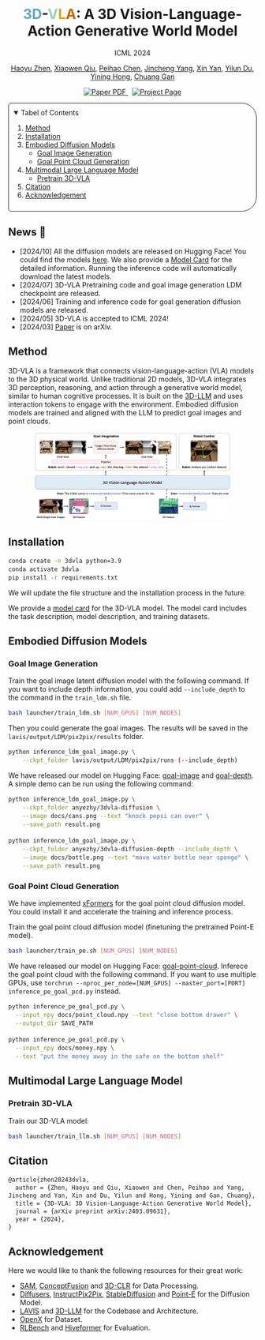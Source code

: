 <br/>
<p align="center">
  <h1 align="center"><a style="color:#61a5c2;">3D</a>-<a style="color:#94D2BD;">V</a><a style="color:#EE9B00;">L</a><a style="color:#CA6502;">A</a>: A 3D Vision-Language-Action Generative World Model</h1>
  <p align="center">
    ICML 2024
  </p>
  <p align="center">
    <a href="https://haoyuzhen.com">Haoyu Zhen</a>,
    <a href="">Xiaowen Qiu</a>,
    <a href="https://peihaochen.github.io">Peihao Chen</a>,
    <a href="https://github.com/Yang-Chincheng">Jincheng Yang</a>,
    <a href="https://cakeyan.github.io">Xin Yan</a>,
    <a href="https://yilundu.github.io">Yilun Du</a>,
    <a href="https://evelinehong.github.io">Yining Hong</a>,
    <a href="https://people.csail.mit.edu/ganchuang">Chuang Gan</a>
  </p>
  <p align="center">
    <a href="https://arxiv.org/abs/2403.09631">
      <img src='https://img.shields.io/badge/Paper-PDF-red?style=flat&logo=arXiv&logoColor=red' alt='Paper PDF'>
    </a>
    <a href='https://vis-www.cs.umass.edu/3dvla' style='padding-left: 0.5rem;'>
      <img src='https://img.shields.io/badge/Project-Page-blue?style=flat&logo=Google%20chrome&logoColor=blue' alt='Project Page'>
    </a>
  </p>
</p>

<!-- TABLE OF CONTENTS -->
<details open="open" style='padding: 10px; border-radius:5px 30px 30px 5px; border-style: solid; border-width: 1px;'>
  <summary>Tabel of Contents</summary>
  <ol>
    <li>
      <a href="#method">Method</a>
    </li>
    <li>
      <a href="#installation">Installation</a>
    </li>
    <li>
      <a href="#embodied-diffusion-models">Embodied Diffusion Models</a>
      <ul>
        <li><a href="#goal-image-generation">Goal Image Generation</a></li>
      </ul>
      <ul>
        <li><a href="#goal-point-cloud-generation">Goal Point Cloud Generation</a></li>
      </ul>
    </li>
    <li>
      <a href="#multimodal-large-language-model">Multimodal Large Language Model</a>
      <ul>
        <li><a href="#pretrain-3d-vla">Pretrain 3D-VLA</a></li>
      </ul>
    </li>
    <li>
      <a href="#citation">Citation</a>
    </li>
    <li>
      <a href="#acknowledgement">Acknowledgement</a>
    </li>
  </ol>
</details>

## News 📢

- [2024/10] All the diffusion models are released on Hugging Face! You could find the models [here](https://huggingface.co/anyezhy). We also provide a [Model Card](docs/model_card.md) for the detailed information. Running the inference code will automatically download the latest models.
- [2024/07] 3D-VLA Pretraining code and goal image generation LDM checkpoint are released.
- [2024/06] Training and inference code for goal generation diffusion models are released.
- [2024/05] 3D-VLA is accepted to ICML 2024!
- [2024/03] [Paper](https://arxiv.org/abs/2403.09631) is on arXiv.

## Method

3D-VLA is a framework that connects vision-language-action (VLA) models to the 3D physical world. Unlike traditional 2D models, 3D-VLA integrates 3D perception, reasoning, and action through a generative world model, similar to human cognitive processes. It is built on the [3D-LLM](https://vis-www.cs.umass.edu/3dllm/) and uses interaction tokens to engage with the environment. Embodied diffusion models are trained and aligned with the LLM to predict goal images and point clouds.

<p align="center">
    <img src="docs/method.png" alt="Logo" width="80%">
</p>

## Installation

```bash
conda create -n 3dvla python=3.9
conda activate 3dvla
pip install -r requirements.txt
```

We will update the file structure and the installation process in the future.

We provide a [model card](docs/model_card.md) for the 3D-VLA model. The model card includes the task description, model description, and training datasets.

## Embodied Diffusion Models

### Goal Image Generation
Train the goal image latent diffusion model with the following command. If you want to include depth information, you could add `--include_depth` to the command in the `train_ldm.sh` file.
```bash
bash launcher/train_ldm.sh [NUM_GPUS] [NUM_NODES]
```

Then you could generate the goal images. The results will be saved in the `lavis/output/LDM/pix2pix/results` folder.
```bash
python inference_ldm_goal_image.py \
    --ckpt_folder lavis/output/LDM/pix2pix/runs (--include_depth)
```

We have released our model on Hugging Face: [goal-image](https://huggingface.co/anyezhy/3dvla-diffusion) and [goal-depth](https://huggingface.co/anyezhy/3dvla-diffusion-depth). A simple demo can be run using the following command:

```bash
python inference_ldm_goal_image.py \
    --ckpt_folder anyezhy/3dvla-diffusion \
    --image docs/cans.png --text "knock pepsi can over" \
    --save_path result.png

python inference_ldm_goal_image.py \
    --ckpt_folder anyezhy/3dvla-diffusion-depth --include_depth \
    --image docs/bottle.png --text "move water bottle near sponge" \
    --save_path result.png
```

### Goal Point Cloud Generation
We have implemented [xFormers](https://github.com/facebookresearch/xformers) for the goal point cloud diffusion model. You could install it and accelerate the training and inference process.

Train the goal point cloud diffusion model (finetuning the pretrained Point-E model).
```bash
bash launcher/train_pe.sh [NUM_GPUS] [NUM_NODES]
```

We have released our model on Hugging Face: [goal-point-cloud](https://huggingface.co/anyezhy/3dvla-diffusion-pointcloud).
Inferece the goal point cloud with the following command. If you want to use multiple GPUs, use `torchrun --nproc_per_node=[NUM_GPUS] --master_port=[PORT] inference_pe_goal_pcd.py` instead.
  ```bash
  python inference_pe_goal_pcd.py \
    --input_npy docs/point_cloud.npy --text "close bottom drawer" \
    --output_dir SAVE_PATH

  python inference_pe_goal_pcd.py \
    --input_npy docs/money.npy \
    --text "put the money away in the safe on the bottom shelf"
  ```

## Multimodal Large Language Model

### Pretrain 3D-VLA
Train our 3D-VLA model:
```bash
bash launcher/train_llm.sh [NUM_GPUS] [NUM_NODES]
```

## Citation
```
@article{zhen20243dvla,
  author = {Zhen, Haoyu and Qiu, Xiaowen and Chen, Peihao and Yang, Jincheng and Yan, Xin and Du, Yilun and Hong, Yining and Gan, Chuang},
  title = {3D-VLA: 3D Vision-Language-Action Generative World Model},
  journal = {arXiv preprint arXiv:2403.09631},
  year = {2024},
}
```

## Acknowledgement
Here we would like to thank the following resources for their great work:
- [SAM](https://github.com/facebookresearch/segment-anything), [ConceptFusion](https://github.com/concept-fusion/concept-fusion) and [3D-CLR](https://github.com/evelinehong/3D-CLR-Official) for Data Processing.
- [Diffusers](https://github.com/huggingface/diffusers), [InstructPix2Pix](https://github.com/timothybrooks/instruct-pix2pix), [StableDiffusion](https://github.com/Stability-AI/StableDiffusion) and [Point-E](https://github.com/openai/point-e) for the Diffusion Model.
- [LAVIS](https://github.com/salesforce/LAVIS) and [3D-LLM](https://github.com/UMass-Foundation-Model/3D-LLM) for the Codebase and Architecture.
- [OpenX](https://robotics-transformer-x.github.io) for Dataset.
- [RLBench](https://github.com/stepjam/RLBench) and [Hiveformer](https://github.com/vlc-robot/hiveformer) for Evaluation.
